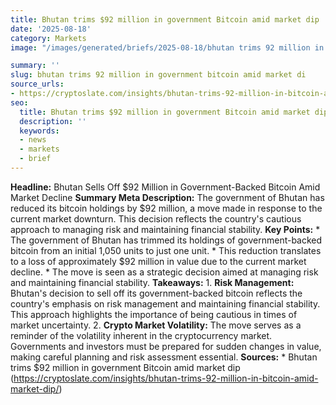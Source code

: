 ```yaml
---
title: Bhutan trims $92 million in government Bitcoin amid market dip
date: '2025-08-18'
category: Markets
image: "/images/generated/briefs/2025-08-18/bhutan trims 92 million in government bitcoin amid market di.jpg"

summary: ''
slug: bhutan trims 92 million in government bitcoin amid market di
source_urls:
- https://cryptoslate.com/insights/bhutan-trims-92-million-in-bitcoin-amid-market-dip/
seo:
  title: Bhutan trims $92 million in government Bitcoin amid market dip | Hash n Hedge
  description: ''
  keywords:
  - news
  - markets
  - brief
---
```


**Headline:** Bhutan Sells Off $92 Million in Government-Backed Bitcoin Amid Market Decline  **Summary Meta Description:** The government of Bhutan has reduced its bitcoin holdings by $92 million, a move made in response to the current market downturn. This decision reflects the country's cautious approach to managing risk and maintaining financial stability.  **Key Points:**  * The government of Bhutan has trimmed its holdings of government-backed bitcoin from an initial 1,050 units to just one unit. * This reduction translates to a loss of approximately $92 million in value due to the current market decline. * The move is seen as a strategic decision aimed at managing risk and maintaining financial stability.  **Takeaways:**  1. **Risk Management:** Bhutan's decision to sell off its government-backed bitcoin reflects the country's emphasis on risk management and maintaining financial stability. This approach highlights the importance of being cautious in times of market uncertainty. 2. **Crypto Market Volatility:** The move serves as a reminder of the volatility inherent in the cryptocurrency market. Governments and investors must be prepared for sudden changes in value, making careful planning and risk assessment essential.  **Sources:**  * Bhutan trims $92 million in government Bitcoin amid market dip (https://cryptoslate.com/insights/bhutan-trims-92-million-in-bitcoin-amid-market-dip/) 
